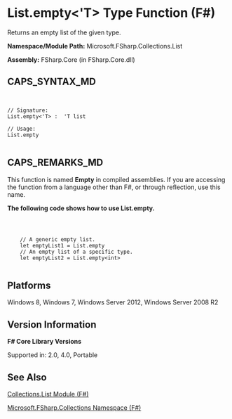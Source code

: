 # List.empty<'T> Type Function (F#)

Returns an empty list of the given type.

**Namespace/Module Path:** Microsoft.FSharp.Collections.List

**Assembly:** FSharp.Core (in FSharp.Core.dll)


## CAPS_SYNTAX_MD



```


// Signature:
List.empty<'T> :  'T list

// Usage:
List.empty


```



## CAPS_REMARKS_MD
This function is named **Empty** in compiled assemblies. If you are accessing the function from a language other than F#, or through reflection, use this name.

**The following code shows how to use List.empty.**


```



    // A generic empty list.
    let emptyList1 = List.empty
    // An empty list of a specific type.
    let emptyList2 = List.empty<int>


```



## Platforms
Windows 8, Windows 7, Windows Server 2012, Windows Server 2008 R2


## Version Information
**F# Core Library Versions**

Supported in: 2.0, 4.0, Portable




## See Also
[Collections.List Module &#40;F&#35;&#41;](Collections.List+Module+%28F%23%29.md)

[Microsoft.FSharp.Collections Namespace &#40;F&#35;&#41;](Microsoft.FSharp.Collections+Namespace+%28F%23%29.md)


